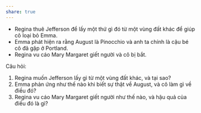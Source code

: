 ```yaml
---
share: true
---
```

-   Regina thuê Jefferson để lấy một thứ gì đó từ một vùng đất khác để giúp cô loại bỏ Emma.
-   Emma phát hiện ra rằng August là Pinocchio và anh ta chính là cậu bé cô đã gặp ở Portland.
-   Regina vu cáo Mary Margaret giết người và cô bị bắt.

Câu hỏi:

1.  Regina muốn Jefferson lấy gì từ một vùng đất khác, và tại sao?
2.  Emma phản ứng như thế nào khi biết sự thật về August, và cô làm gì về điều đó?
3.  Regina vu cáo Mary Margaret giết người như thế nào, và hậu quả của điều đó là gì?
